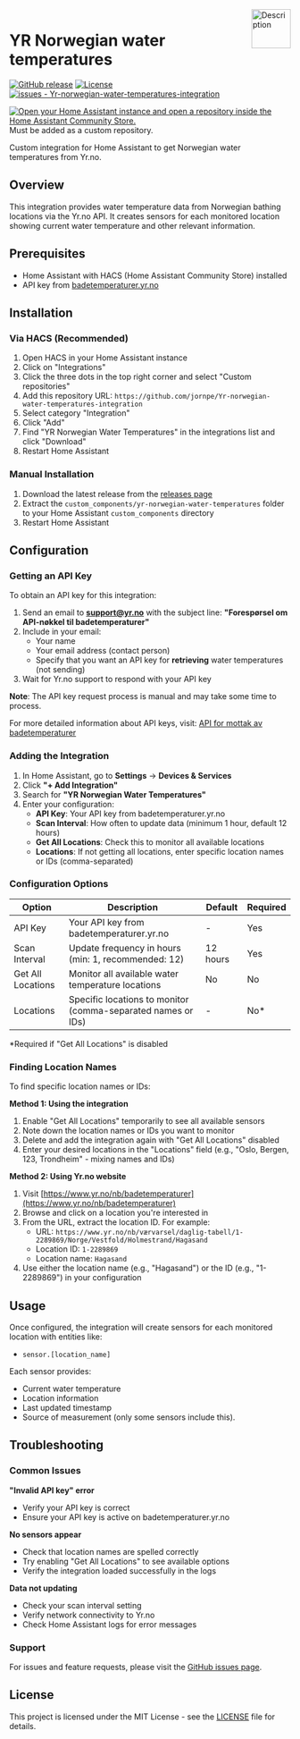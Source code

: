 
<img src="https://brands.home-assistant.io/_/yr_norwegian_water_temperatures/icon.png" alt="Description" height="70" align="right" />

# YR Norwegian water temperatures


[![GitHub release](https://img.shields.io/github/release/jornpe/Yr-norwegian-water-temperatures-integration?include_prereleases=&sort=semver&color=blue)](https://github.com/jornpe/Yr-norwegian-water-temperatures-integration/releases/)
[![License](https://img.shields.io/badge/License-MIT-blue)](#license)
[![issues - Yr-norwegian-water-temperatures-integration](https://img.shields.io/github/issues/jornpe/Yr-norwegian-water-temperatures-integration)](https://github.com/jornpe/Yr-norwegian-water-temperatures-integration/issues)


[![Open your Home Assistant instance and open a repository inside the Home Assistant Community Store.](https://my.home-assistant.io/badges/hacs_repository.svg)](https://github.com/jornpe/Yr-norwegian-water-temperatures-integration)  
Must be added as a custom repository.


Custom integration for Home Assistant to get Norwegian water temperatures from Yr.no.

## Overview

This integration provides water temperature data from Norwegian bathing locations via the Yr.no API. It creates sensors for each monitored location showing current water temperature and other relevant information.

## Prerequisites

- Home Assistant with HACS (Home Assistant Community Store) installed
- API key from [badetemperaturer.yr.no](https://badetemperaturer.yr.no)

## Installation

### Via HACS (Recommended)

1. Open HACS in your Home Assistant instance
2. Click on "Integrations"
3. Click the three dots in the top right corner and select "Custom repositories"
4. Add this repository URL: `https://github.com/jornpe/Yr-norwegian-water-temperatures-integration`
5. Select category "Integration"
6. Click "Add"
7. Find "YR Norwegian Water Temperatures" in the integrations list and click "Download"
8. Restart Home Assistant

### Manual Installation

1. Download the latest release from the [releases page](https://github.com/jornpe/Yr-norwegian-water-temperatures-integration/releases)
2. Extract the `custom_components/yr-norwegian-water-temperatures` folder to your Home Assistant `custom_components` directory
3. Restart Home Assistant

## Configuration

### Getting an API Key

To obtain an API key for this integration:

1. Send an email to **support@yr.no** with the subject line: **"Forespørsel om API-nøkkel til badetemperaturer"**
2. Include in your email:
   - Your name
   - Your email address (contact person)
   - Specify that you want an API key for **retrieving** water temperatures (not sending)
3. Wait for Yr.no support to respond with your API key

**Note**: The API key request process is manual and may take some time to process.

For more detailed information about API keys, visit: [API for mottak av badetemperaturer](https://hjelp.yr.no/hc/no/articles/4402057323154-API-for-mottak-av-badetemperaturer)

### Adding the Integration

1. In Home Assistant, go to **Settings** → **Devices & Services**
2. Click **"+ Add Integration"**
3. Search for **"YR Norwegian Water Temperatures"**
4. Enter your configuration:
   - **API Key**: Your API key from badetemperaturer.yr.no
   - **Scan Interval**: How often to update data (minimum 1 hour, default 12 hours)
   - **Get All Locations**: Check this to monitor all available locations
   - **Locations**: If not getting all locations, enter specific location names or IDs (comma-separated)

### Configuration Options

| Option | Description | Default | Required |
|--------|-------------|---------|----------|
| API Key | Your API key from badetemperaturer.yr.no | - | Yes |
| Scan Interval | Update frequency in hours (min: 1, recommended: 12) | 12 hours | Yes |
| Get All Locations | Monitor all available water temperature locations | No | No |
| Locations | Specific locations to monitor (comma-separated names or IDs) | - | No* |

*Required if "Get All Locations" is disabled

### Finding Location Names

To find specific location names or IDs:

**Method 1: Using the integration**
1. Enable "Get All Locations" temporarily to see all available sensors
2. Note down the location names or IDs you want to monitor
3. Delete and add the integration again with "Get All Locations" disabled
4. Enter your desired locations in the "Locations" field (e.g., "Oslo, Bergen, 123, Trondheim" - mixing names and IDs)

**Method 2: Using Yr.no website**
1. Visit [https://www.yr.no/nb/badetemperaturer](https://www.yr.no/nb/badetemperaturer)
2. Browse and click on a location you're interested in
3. From the URL, extract the location ID. For example:
   - URL: `https://www.yr.no/nb/værvarsel/daglig-tabell/1-2289869/Norge/Vestfold/Holmestrand/Hagasand`
   - Location ID: `1-2289869`
   - Location name: `Hagasand`
4. Use either the location name (e.g., "Hagasand") or the ID (e.g., "1-2289869") in your configuration

## Usage

Once configured, the integration will create sensors for each monitored location with entities like:
- `sensor.[location_name]`

Each sensor provides:
- Current water temperature
- Location information
- Last updated timestamp
- Source of measurement (only some sensors include this). 

## Troubleshooting

### Common Issues

**"Invalid API key" error**
- Verify your API key is correct
- Ensure your API key is active on badetemperaturer.yr.no

**No sensors appear**
- Check that location names are spelled correctly
- Try enabling "Get All Locations" to see available options
- Verify the integration loaded successfully in the logs

**Data not updating**
- Check your scan interval setting
- Verify network connectivity to Yr.no
- Check Home Assistant logs for error messages

### Support

For issues and feature requests, please visit the [GitHub issues page](https://github.com/jornpe/Yr-norwegian-water-temperatures-integration/issues).

## License

This project is licensed under the MIT License - see the [LICENSE](LICENSE) file for details.


